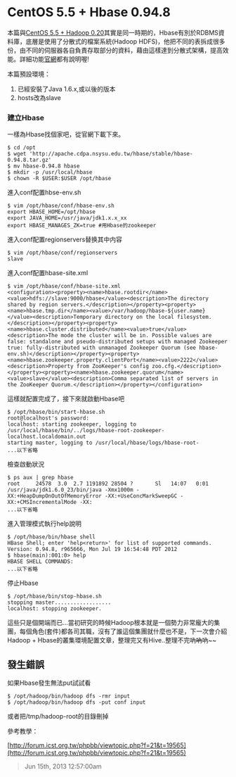 # CentOS 5.5 + Hbase 0.94.8

本篇與[CentOS 5.5 + Hadoop 0.20](/post/94169976403/centos-5-5-hadoop-0-20)其實是同一時期的，Hbase有別於RDBMS資料庫，底層是使用了分散式的檔案系統\(Hadoop HDFS)，他把不同的表拆成很多份，由不同的伺服器各自負責存取部分的資料，藉由這樣達到分散式架構，提高效能。詳細功能[官網](http://hbase.apache.org/)都有說明喔!

本篇預設環境：

1. 已經安裝了Java 1.6.x,或以後的版本
2. hosts改為slave

### 建立Hbase

一樣為Hbase找個家吧，從官網下載下來。

	$ cd /opt
	$ wget 'http://apache.cdpa.nsysu.edu.tw/hbase/stable/hbase-0.94.8.tar.gz'
	$ mv hbase-0.94.8 hbase
	$ mkdir -p /usr/local/hbase
	$ chown -R $USER:$USER /opt/hbase
	
進入conf配置hbse-env.sh

	$ vim /opt/hbase/conf/hbase-env.sh
	export HBASE_HOME=/opt/hbase
	export JAVA_HOME=/usr/java/jdk1.x.x_xx
	export HBASE_MANAGES_ZK=true #用Hbase的zookeeper

進入conf配置regionservers替换其中内容

	$ vim /opt/hbase/conf/regionservers
	slave

進入conf配置hbase-site.xml

	$ vim /opt/hbase/conf/hbase-site.xml
	<configuration><property><name>hbase.rootdir</name><value>hdfs://slave:9000/hbase</value><description>The directory shared by region servers.</description></property><property><name>hbase.tmp.dir</name><value>/var/hadoop/hbase-${user.name}</value><description>Temporary directory on the local filesystem.</description></property><property><name>hbase.cluster.distributed</name><value>true</value><description>The mode the cluster will be in. Possible values are false: standalone and pseudo-distributed setups with managed Zookeeper true: fully-distributed with unmanaged Zookeeper Quorum (see hbase-env.sh)</description></property><property><name>hbase.zookeeper.property.clientPort</name><value>2222</value><description>Property from ZooKeeper's config zoo.cfg.</description></property><property><name>hbase.zookeeper.quorum</name><value>slave</value><description>Comma separated list of servers in the ZooKeeper Quorum.</description></property></configuration>

這樣就配置完成了，接下來就啟動Hbase吧

	$ /opt/hbase/bin/start-hbase.sh
	root@localhost's password:
	localhost: starting zookeeper, logging to /usr/local/hbase/bin/../logs/hbase-root-zookeeper-localhost.localdomain.out
	starting master, logging to /usr/local/hbase/logs/hbase-root-
	...以下省略

檢查啟動狀況

	$ ps aux | grep hbase
	root     24578  3.0  2.7 1191892 28504 ?       Sl   14:07   0:01 /usr/java/jdk1.6.0_23/bin/java -Xmx1000m -XX:+HeapDumpOnOutOfMemoryError -XX:+UseConcMarkSweepGC -XX:+CMSIncrementalMode -XX:
	...以下省略

進入管理模式執行help說明

	$ /opt/hbase/bin/hbase shell
	HBase Shell; enter 'help<return>' for list of supported commands.
	Version: 0.94.8, r965666, Mon Jul 19 16:54:48 PDT 2012
	$ hbase(main):001:0> help
	HBASE SHELL COMMANDS:
	...以下省略

停止Hbase

	$ /opt/hbase/bin/stop-hbase.sh
	stopping master..................
	localhost: stopping zookeeper.

這些只是個開端而已...當初研究的時候Hadoop根本就是一個勢力非常龐大的集團，每個角色(套件)都各司其職，沒有了誰這個集團就什麼也不是，下一次會介紹Hadoop + Hbase的叢集環境配置文章，整理完又有Hive..整理不完吶~~吶~~吶~~

## 發生錯誤 ##

如果Hbase發生無法put試試看

	$ /opt/hadoop/bin/hadoop dfs -rmr input
	$ /opt/hadoop/bin/hadoop dfs -put conf input

或者把/tmp/hadoop-root的目錄刪掉

參考教學：

[http://forum.icst.org.tw/phpbb/viewtopic.php?f=21&t=19565](http://forum.icst.org.tw/phpbb/viewtopic.php?f=21&t=19565)

> Jun 15th, 2013 12:57:00am